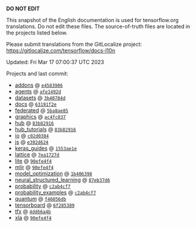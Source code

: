 __DO NOT EDIT__

This snapshot of the English documentation is used for tensorflow.org
translations. Do not edit these files. The source-of-truth files are located in
the projects listed below.

Please submit translations from the GitLocalize project: https://gitlocalize.com/tensorflow/docs-l10n

Updated: Fri Mar 17 07:00:37 UTC 2023

Projects and last commit:

- [addons](https://github.com/tensorflow/addons/tree/master/docs) @ <a href='https://github.com/tensorflow/addons/commit/e458390678274b96ba56d43fbf6d1570a2f8afd1'><code>e4583906</code></a>
- [agents](https://github.com/tensorflow/agents/tree/master/docs) @ <a href='https://github.com/tensorflow/agents/commit/afe1492dd943c0a4196427180cf4694445cb113c'><code>afe1492d</code></a>
- [datasets](https://github.com/tensorflow/datasets/tree/master/docs) @ <a href='https://github.com/tensorflow/datasets/commit/3b40784d5fa9dcc8529bbefd95007e17d11585d2'><code>3b40784d</code></a>
- [docs](https://github.com/tensorflow/docs/tree/master/site/en) @ <a href='https://github.com/tensorflow/docs/commit/63191f2e07e92aefc9da30f442465e55e7eb7d07'><code>63191f2e</code></a>
- [federated](https://github.com/tensorflow/federated/tree/main/docs) @ <a href='https://github.com/tensorflow/federated/commit/5ba8ae8541eb6f3d43a7a6c83325d01489fb820a'><code>5ba8ae85</code></a>
- [graphics](https://github.com/tensorflow/graphics/tree/master/tensorflow_graphics/g3doc) @ <a href='https://github.com/tensorflow/graphics/commit/ac4fc8377c4ed78d10695c1a2b4cd68f8fdd5430'><code>ac4fc837</code></a>
- [hub](https://github.com/tensorflow/hub/tree/master/docs) @ <a href='https://github.com/tensorflow/hub/commit/83b8291606a2d94bcc2b55ed27ae66954db1df5c'><code>83b82916</code></a>
- [hub_tutorials](https://github.com/tensorflow/hub/tree/master/examples/colab) @ <a href='https://github.com/tensorflow/hub/commit/83b8291606a2d94bcc2b55ed27ae66954db1df5c'><code>83b82916</code></a>
- [io](https://github.com/tensorflow/io/tree/master/docs) @ <a href='https://github.com/tensorflow/io/commit/c02d038448036a9254c395a142d4ef6ec30b73f4'><code>c02d0384</code></a>
- [js](https://github.com/tensorflow/tfjs-website/tree/master/docs) @ <a href='https://github.com/tensorflow/tfjs-website/commit/e392d6249a8fa514fd2036c99133c6e5c8e4893f'><code>e392d624</code></a>
- [keras_guides](https://github.com/tensorflow/docs/tree/snapshot-keras/site/en/guide/keras) @ <a href='https://github.com/tensorflow/docs/commit/1553ae1e4a149be71703e2ee60173b3d1e0e8c00'><code>1553ae1e</code></a>
- [lattice](https://github.com/tensorflow/lattice/tree/master/docs) @ <a href='https://github.com/tensorflow/lattice/commit/7ea1727de1e0309eb324296bc445e0bf5c5c6d74'><code>7ea1727d</code></a>
- [lite](https://github.com/tensorflow/tensorflow/tree/master/tensorflow/lite/g3doc) @ <a href='https://github.com/tensorflow/tensorflow/commit/90efe4f43e0d905c80f4593044b3bc171d9845ac'><code>90efe4f4</code></a>
- [mlir](https://github.com/tensorflow/tensorflow/tree/master/tensorflow/compiler/mlir/g3doc) @ <a href='https://github.com/tensorflow/tensorflow/commit/90efe4f43e0d905c80f4593044b3bc171d9845ac'><code>90efe4f4</code></a>
- [model_optimization](https://github.com/tensorflow/model-optimization/tree/master/tensorflow_model_optimization/g3doc) @ <a href='https://github.com/tensorflow/model-optimization/commit/1b406398b2f313ca670b8d9f6747f11195bd6242'><code>1b406398</code></a>
- [neural_structured_learning](https://github.com/tensorflow/neural-structured-learning/tree/master/g3doc) @ <a href='https://github.com/tensorflow/neural-structured-learning/commit/87eb37d6fffe8e13becab6c27e87ecbc3c1ebb06'><code>87eb37d6</code></a>
- [probability](https://github.com/tensorflow/probability/tree/main/tensorflow_probability/g3doc) @ <a href='https://github.com/tensorflow/probability/commit/c2ab4cf7e6fd23a09a95e927d5fc8595a34fb95a'><code>c2ab4cf7</code></a>
- [probability_examples](https://github.com/tensorflow/probability/tree/main/tensorflow_probability/examples/jupyter_notebooks) @ <a href='https://github.com/tensorflow/probability/commit/c2ab4cf7e6fd23a09a95e927d5fc8595a34fb95a'><code>c2ab4cf7</code></a>
- [quantum](https://github.com/tensorflow/quantum/tree/master/docs) @ <a href='https://github.com/tensorflow/quantum/commit/f46056db49619faa17b417eca899f588fffe4631'><code>f46056db</code></a>
- [tensorboard](https://github.com/tensorflow/tensorboard/tree/master/docs) @ <a href='https://github.com/tensorflow/tensorboard/commit/6f285389da8ec153bc91681e2c6a25dae9d4016d'><code>6f285389</code></a>
- [tfx](https://github.com/tensorflow/tfx/tree/master/docs) @ <a href='https://github.com/tensorflow/tfx/commit/4dd66a4b453fba708d00c9e54e9573b680bfe48d'><code>4dd66a4b</code></a>
- [xla](https://github.com/tensorflow/tensorflow/tree/master/tensorflow/compiler/xla/g3doc) @ <a href='https://github.com/tensorflow/tensorflow/commit/90efe4f43e0d905c80f4593044b3bc171d9845ac'><code>90efe4f4</code></a>

